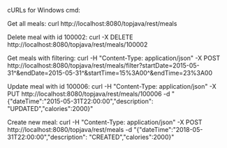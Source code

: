 cURLs for Windows cmd:

Get all meals:
curl http://localhost:8080/topjava/rest/meals

Delete meal with id 100002:
curl -X DELETE http://localhost:8080/topjava/rest/meals/100002

Get meals with filtering:
curl -H "Content-Type: application/json" -X POST http://localhost:8080/topjava/rest/meals/filter?startDate=2015-05-31^&endDate=2015-05-31^&startTime=15%3A00^&endTime=23%3A00

Update meal with id 100006:
curl -H "Content-Type: application/json" -X PUT http://localhost:8080/topjava/rest/meals/100006 -d "{\"dateTime\":\"2015-05-31T22:00:00\",\"description\": \"UPDATED\",\"calories\":2000}"

Create new meal:
curl -H "Content-Type: application/json" -X POST http://localhost:8080/topjava/rest/meals -d "{\"dateTime\":\"2018-05-31T22:00:00\",\"description\": \"CREATED\",\"calories\":2000}"
